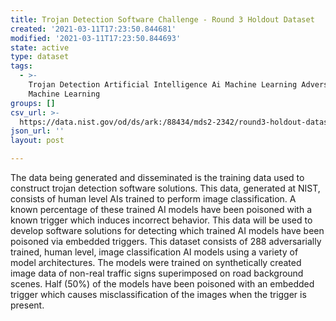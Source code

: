 ```yaml
---
title: Trojan Detection Software Challenge - Round 3 Holdout Dataset
created: '2021-03-11T17:23:50.844681'
modified: '2021-03-11T17:23:50.844693'
state: active
type: dataset
tags:
  - >-
    Trojan Detection Artificial Intelligence Ai Machine Learning Adversarial
    Machine Learning
groups: []
csv_url: >-
  https://data.nist.gov/od/ds/ark:/88434/mds2-2342/round3-holdout-dataset/METADATA_DICTIONARY.csv
json_url: ''
layout: post

---
```

The data being generated and disseminated is the training data used to construct trojan detection software solutions. This data, generated at NIST, consists of human level AIs trained to perform image classification. A known percentage of these trained AI models have been poisoned with a known trigger which induces incorrect behavior. This data will be used to develop software solutions for detecting which trained AI models have been poisoned via embedded triggers. This dataset consists of 288 adversarially trained, human level, image classification AI models using a variety of model architectures. The models were trained on synthetically created image data of non-real traffic signs superimposed on road background scenes. Half (50%) of the models have been poisoned with an embedded trigger which causes misclassification of the images when the trigger is present.
